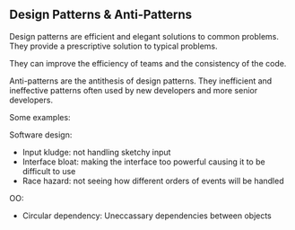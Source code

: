 ## Design Patterns & Anti-Patterns

Design patterns are efficient and elegant solutions to common problems. They provide a prescriptive solution to typical problems.

They can improve the efficiency of teams and the consistency of the code.

Anti-patterns are the antithesis of design patterns. They inefficient and ineffective patterns often used by new developers and more senior developers.

Some examples:

Software design:

* Input kludge: not handling sketchy input
* Interface bloat: making the interface too powerful causing it to be difficult to use
* Race hazard: not seeing how different orders of events will be handled

OO:

* Circular dependency:  Uneccassary dependencies between objects



